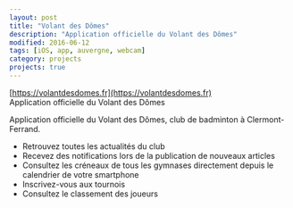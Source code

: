 ```yaml
---
layout: post
title: "Volant des Dômes"
description: "Application officielle du Volant des Dômes"
modified: 2016-06-12
tags: [iOS, app, auvergne, webcam]
category: projects
projects: true
---
```


[https://volantdesdomes.fr](https://volantdesdomes.fr)  
Application officielle du Volant des Dômes

Application officielle du Volant des Dômes, club de badminton à Clermont-Ferrand.
- Retrouvez toutes les actualités du club
- Recevez des notifications lors de la publication de nouveaux articles
- Consultez les créneaux de tous les gymnases directement depuis le calendrier de votre smartphone
- Inscrivez-vous aux tournois
- Consultez le classement des joueurs